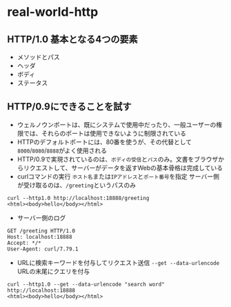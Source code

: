# real-world-http
## HTTP/1.0 基本となる4つの要素
- メソッドとパス
- ヘッダ
- ボディ
- ステータス

## HTTP/0.9にできることを試す
- ウェルノウンポートは、既にシステムで使用中だったり、一般ユーザーの権限では、それらのポートは使用できないように制限されている
- HTTPのデフォルトポートには、80番を使うが、その代替として`8000`/`8080`/`8888`がよく使用される
- HTTP/0.9で実現されているのは、`ボディの受信`と`パス`のみ。文書をブラウザからリクエストして、サーバーがデータを返すWebの基本骨格は完成している
- curlコマンドの実行
`ホスト名`または`IPアドレス`と`ポート番号`を指定
サーバー側が受け取るのは、`/greeting`というパスのみ
```
curl --http1.0 http://localhost:18888/greeting
<html><body>hello</body></html>
```
- サーバー側のログ
```
GET /greeting HTTP/1.0
Host: localhost:18888
Accept: */*
User-Agent: curl/7.79.1
```
- URLに検索キーワードを付与してリクエスト送信
`--get --data-urlencode` URLの末尾にクエリを付与
```
curl --http1.0 --get --data-urlencode "search word" http://localhost:18888
<html><body>hello</body></html>
```
